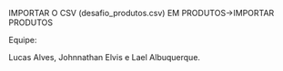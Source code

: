 IMPORTAR O CSV (desafio_produtos.csv) EM PRODUTOS->IMPORTAR PRODUTOS

Equipe:

Lucas Alves, Johnnathan Elvis e Lael Albuquerque.
